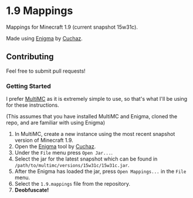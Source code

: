 # 1.9 Mappings
Mappings for Minecraft 1.9 (current snapshot 15w31c).

Made using [Enigma](http://www.cuchazinteractive.com/enigma/) by [Cuchaz](http://www.cuchazinteractive.com/).

## Contributing
Feel free to submit pull requests!

### Getting Started
I prefer [MultiMC] as it is extremely simple to use, so that's what I'll be using for these instructions.

(This assumes that you have installed MultiMC and Enigma, cloned the repo, and are familiar with using Enigma)

1. In MultiMC, create a new instance using the most recent snapshot version of Minecraft 1.9.
2. Open the [Enigma] tool by [Cuchaz].
3. Under the `File` menu press `Open Jar...`.
4. Select the jar for the latest snapshot which can be found in `/path/to/multimc/versions/15w31c/15w31c.jar`.
5. After the Enigma has loaded the jar, press `Open Mappings...` in the `File` menu.
6. Select the `1.9.mappings` file from the repository.
7. **Deobfuscate!**



[MultiMC]: http://multimc.org/
[Enigma]: http://www.cuchazinteractive.com/enigma/
[Cuchaz]: http://www.cuchazinteractive.com/